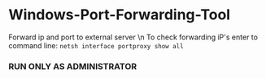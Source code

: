 # Windows-Port-Forwarding-Tool
Forward ip and port to external server
\n To check forwarding iP's enter to command line:
`netsh interface portproxy show all`
### RUN ONLY AS ADMINISTRATOR


